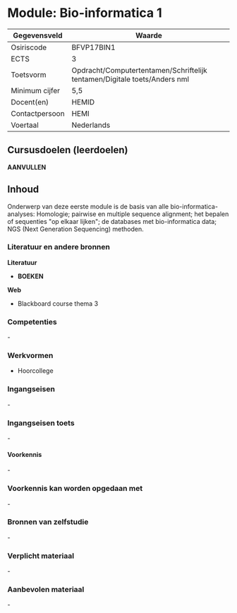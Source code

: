# Module: Bio-informatica 1

| Gegevensveld  | Waarde |
| ------------- | ------------- |
| Osiriscode  | BFVP17BIN1  |
| ECTS  | 3 |
| Toetsvorm  | Opdracht/Computertentamen/Schriftelijk tentamen/Digitale toets/Anders nml |
| Minimum cijfer  | 5,5 |
| Docent(en)  | HEMID |
| Contactpersoon  | HEMI |
| Voertaal  | Nederlands |

## Cursusdoelen (leerdoelen)

__AANVULLEN__

## Inhoud

Onderwerp van deze eerste module is de basis van alle bio-informatica-analyses: Homologie; pairwise en multiple sequence alignment; het bepalen of sequenties "op elkaar lijken"; de databases met bio-informatica data; NGS (Next Generation Sequencing) methoden.

### Literatuur en andere bronnen

**Literatuur**
- __BOEKEN__

**Web**
- Blackboard course thema 3

### Competenties
\-

### Werkvormen  
- Hoorcollege

### Ingangseisen 
\- 

### Ingangseisen toets
\- 

#### Voorkennis
\-

### Voorkennis kan worden opgedaan met
\-

### Bronnen van zelfstudie
\-

### Verplicht materiaal
\-

### Aanbevolen materiaal
\-

